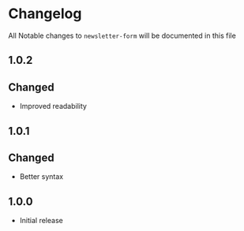 # Changelog

All Notable changes to `newsletter-form` will be documented in this file

## 1.0.2

## Changed
- Improved readability

## 1.0.1

## Changed
- Better syntax

## 1.0.0
- Initial release
